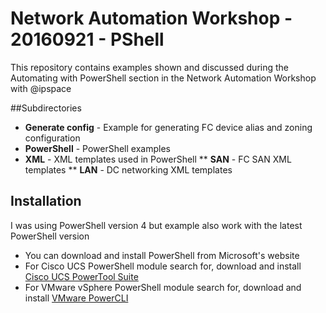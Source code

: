 # Network Automation Workshop - 20160921 - PShell
This repository contains examples shown and discussed during the
Automating with PowerShell section in the Network Automation Workshop with @ipspace

##Subdirectories
* **Generate config** - Example for generating FC device alias and zoning configuration
* **PowerShell** - PowerShell examples
* **XML** - XML templates used in PowerShell
** **SAN** - FC SAN XML templates
** **LAN** - DC networking XML templates

## Installation
I was using PowerShell version 4 but example also work with the latest PowerShell version
* You can download and install PowerShell from Microsoft's website
* For Cisco UCS PowerShell module search for, download and install [Cisco UCS PowerTool Suite](https://software.cisco.com/download/release.html?i=!y&mdfid=286305108&softwareid=284574017&release=2.1.1)
* For VMware vSphere PowerShell module search for, download and install [VMware PowerCLI](https://my.vmware.com/web/vmware/details?downloadGroup=PCLI630R1&productId=491)
